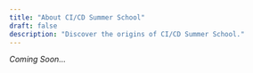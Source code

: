 ```yaml
---
title: "About CI/CD Summer School"
draft: false
description: "Discover the origins of CI/CD Summer School."
---
```


_*Coming Soon...*_
